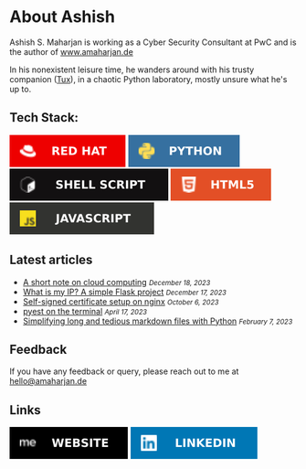 # About Ashish

Ashish S. Maharjan is working as a Cyber Security Consultant at PwC and is the author of www.amaharjan.de

In his nonexistent leisure time, he wanders around with his trusty companion ([Tux](https://en.wikipedia.org/wiki/Tux_(mascot))), in a chaotic Python laboratory, mostly unsure what he's up to.

## Tech Stack:
<!-- ref https://ileriayo.github.io/markdown-badges/ -->
![RHEL](img/redhat.svg) ![Python](img/python.svg) ![Shell Script](img/shellscript.svg) ![HTML5](img/html5.svg) ![JavaScript](img/javascript.svg)

## Latest articles
- [A short note on cloud computing](https://amaharjan.de/a-short-note-on-cloud-computing/) <small><i>December 18, 2023</i></small>
- [What is my IP? A simple Flask project](https://amaharjan.de/what-is-my-ip-a-simple-flask-project/) <small><i>December 17, 2023</i></small>
- [Self-signed certificate setup on nginx](https://amaharjan.de/self-signed-certificate-setup-on-nginx/) <small><i>October 6, 2023</i></small>
- [pyest on the terminal](https://amaharjan.de/pyest-on-the-terminal/) <small><i>April 17, 2023</i></small>
- [Simplifying long and tedious markdown files with Python](https://amaharjan.de/simplifying-long-and-tedious-markdown-files-with-python/) <small><i>February 7, 2023</i></small>

## Feedback
If you have any feedback or query, please reach out to me at hello@amaharjan.de

## Links
[![Website](img/website.svg)](https://www.amaharjan.de)
[![Linkedin](img/linkendin.svg)](https://www.linkedin.com/in/ashishsinghmaharjan/)